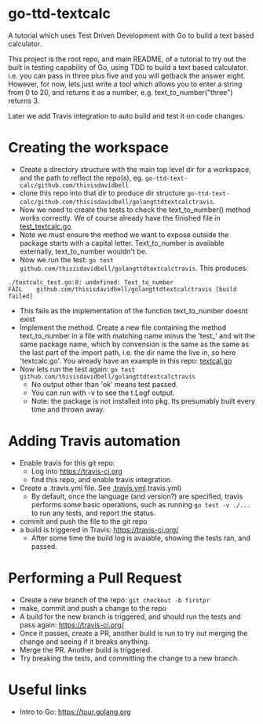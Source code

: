 # go-ttd-textcalc
A tutorial which uses Test Driven Development with Go to build a text based calculator.

This project is the root repo, and main README, of a tutorial to try out the built in testing capability of Go, using TDD to build a text based calculator. i.e. you can pass in three plus five and you will getback the answer eight. However, for now, lets just write a tool which allows you to enter a string from 0 to 20, and returns it as a number, e.g. text_to_number("three") returns 3.

Later we add Travis integration to auto build and test it on code changes.

# Creating the workspace
* Create a directory structure with the main top level dir for a workspace, and the path to reflect the repo(s), eg. `go-ttd-text-calc/github.com/thisisdavidbell`
* clone this repo into that dir to produce dir structure `go-ttd-text-calc/github.com/thisisdavidbell/golangttdtextcalctravis`.
* Now we need to create the tests to check the text_to_number() method works correctly. We of course already have the finished file in [test_textcalc.go](test_textcalc.go)
 * Note we must ensure the method we want to expose outside the package starts with a capital letter. Text_to_number is available externally, text_to_number wouldn't be.
* Now we run the test: `go test github.com/thisisdavidbell/golangttdtextcalctravis`. This produces:
```
./textcalc_test.go:8: undefined: Text_to_number
FAIL	github.com/thisisdavidbell/golangttdtextcalctravis [build failed]
```
  * This fails as the implementation of the function text_to_number doesnt exist
* Implement the method. Create a new file containing the method text_to_number in a file with matching name minus the 'test_' and wit the same package name, which by convension is the same as the same as the last part of the import path, i.e. the dir name the live in, so here 'textcalc.go'. You already have an example in this repo: [textcal.go](textcalc.go)
* Now lets run the test again: `go test github.com/thisisdavidbell/golangttdtextcalctravis`
  * No output other than 'ok' means test passed.
  * You can run with -v to see the t.Logf output.
  * Note: the package is not installed into pkg. Its presumably built every time and thrown away.

# Adding Travis automation

  * Enable travis for this git repo:
    * Log into https://travis-ci.org
    * find this repo, and enable travis integration.
  * Create a .travis.yml file. See [.travis.yml]().travis.yml)
    * By default, once the language  (and version?) are specified, travis performs some basic operations, such as running `go test -v ./...` to run any tests, and report the status.
  * commit and push the file to the git repo
  * a build is triggered in Travis: https://travis-ci.org/
    * After some time the build log is avaiable, showing the tests ran, and passed.

# Performing a Pull Request
  * Create a new branch of the repo: `git checkout -b firstpr`
  * make, commit and push a change to the repo
  * A build for the new branch is triggered, and should run the tests and pass again: https://travis-ci.org/
  * Once it passes, create a PR, another build is run to try out merging the change and seeing if it breaks anything.
  * Merge the PR. Another build is triggered.
  * Try breaking the tests, and committing the change to a new branch.

# Useful links
* Intro to Go: https://tour.golang.org

